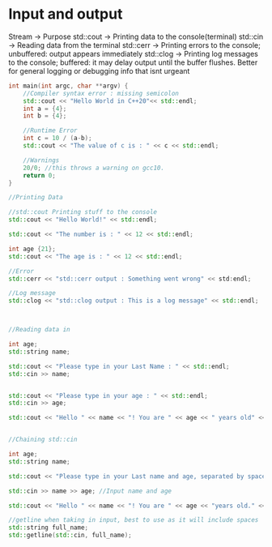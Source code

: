 # Input and output

Stream -> Purpose <!-- Character referrs to the textual I/O, but it can mean Character or Console -->
std::cout -> Printing data to the console(terminal) <!-- Character OUTput -->
std::cin -> Reading data from the terminal <!-- Character INput -->
std::cerr -> Printing errors to the console; unbuffered: output appears immediately <!-- character input, Character ERRor -->
std::clog -> Printing log messages to the console; buffered: it may delay output until the buffer flushes. Better for general logging or debugging info that isnt urgeant<!-- Character LOG -->



```cpp
int main(int argc, char **argv) {
    //Compiler syntax error : missing semicolon
    std::cout << "Hello World in C++20"<< std::endl;
    int a = {4};
    int b = {4};

    //Runtime Error
    int c = 10 / (a-b);
    std::cout << "The value of c is : " << c << std::endl;

    //Warnings
    20/0; //this throws a warning on gcc10.
    return 0;
}

//Printing Data

//std::cout Printing stuff to the console
std::cout << "Hello World!" << std::endl;

std::cout << "The number is : " << 12 << std::endl;

int age {21};
std::cout << "The age is : " << 12 << std::endl;

//Error
std::cerr << "std::cerr output : Something went wrong" << std:endl;

//Log message
std::clog << "std::clog output : This is a log message" << std::endl;



//Reading data in

int age;
std::string name;

std::cout << "Please type in your Last Name : " << std::endl;
std::cin >> name;


std::cout << "Please type in your age : " << std::endl;
std::cin >> age;

std::cout << "Hello " << name << "! You are " << age << " years old" << std::endl;


//Chaining std::cin

int age;
std::string name;

std::cout << "Please type in your Last name and age, separated by spaces : " << std::endl;

std::cin >> name >> age; //Input name and age

std::cout << "Hello " << name << "! You are " << age << "years old." << std::endl;

//getline when taking in input, best to use as it will include spaces
std::string full_name;
std::getline(std::cin, full_name);

```